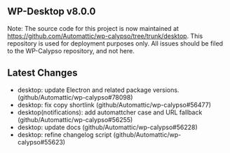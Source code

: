 ## WP-Desktop v8.0.0

Note: The source code for this project is now maintained at https://github.com/Automattic/wp-calypso/tree/trunk/desktop. This repository is used for deployment purposes only. All issues should be filed to the WP-Calypso repository, and not here.

## Latest Changes

* desktop: update Electron and related package versions. (github/Automattic/wp-calypso#78098)
* desktop: fix copy shortlink (github/Automattic/wp-calypso#56477)
* desktop(notifications): add automattcher case and URL fallback (github/Automattic/wp-calypso#56255)
* desktop: update docs (github/Automattic/wp-calypso#56228)
* desktop: refine changelog script (github/Automattic/wp-calypso#55623)
